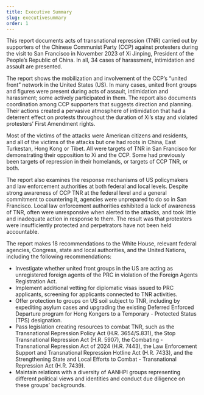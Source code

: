 ```yaml
---
title: Executive Summary
slug: executivesummary
order: 1
---
```


This report documents acts of transnational repression (TNR) carried out by supporters of the Chinese Communist Party (CCP) against protesters during the visit to San Francisco in November 2023 of Xi Jinping, President of the People’s Republic of China. In all, 34 cases of harassment, intimidation and assault are presented. 

The report shows the mobilization and involvement of the CCP’s “united front” network in the United States (US). In many cases, united front groups and figures were present during acts of assault, intimidation and harassment; some actively participated in them. The report also documents coordination among CCP supporters that suggests direction and planning. Their actions created a pervasive atmosphere of intimidation that had a deterrent effect on protests throughout the duration of Xi’s stay and violated protesters’ First Amendment rights.

Most of the victims of the attacks were American citizens and residents, and all of the victims of the attacks but one had roots in China, East Turkestan, Hong Kong or Tibet. All were targets of TNR in San Francisco for demonstrating their opposition to Xi and the CCP. Some had previously been targets of repression in their homelands, or targets of CCP TNR, or both. 

The report also examines the response mechanisms of US policymakers and law enforcement authorities at both federal and local levels. Despite strong awareness of CCP TNR at the federal level and a general commitment to countering it, agencies were unprepared to do so in San Francisco. Local law enforcement authorities exhibited a lack of awareness of TNR, often were unresponsive when alerted to the attacks, and took little and inadequate action in response to them. The result was that protesters were insufficiently protected and perpetrators have not been held accountable.

The report makes 18 recommendations to the White House, relevant federal agencies, Congress, state and local authorities, and the United Nations, including the following recommendations: 

- Investigate whether united front groups in the US are acting as unregistered foreign agents of the PRC in violation of the Foreign Agents Registration Act.
- Implement additional vetting for diplomatic visas issued to PRC applicants, screening for applicants connected to TNR activities.
- Offer protection to groups on US soil subject to TNR, including by expediting asylum cases and upgrading the existing Deferred Enforced Departure program for Hong Kongers to a Temporary - Protected Status (TPS) designation.
- Pass legislation creating resources to combat TNR, such as the Transnational Repression Policy Act (H.R. 3654/S.831), the Stop Transnational Repression Act (H.R. 5907), the Combating - Transnational Repression Act of 2024 (H.R. 7443), the Law Enforcement Support and Transnational Repression Hotline Act (H.R. 7433), and the Strengthening State and Local Efforts to Combat - Transnational Repression Act (H.R. 7439).
- Maintain relations with a diversity of AANHPI groups representing different political views and identities and conduct due diligence on these groups’ backgrounds.

